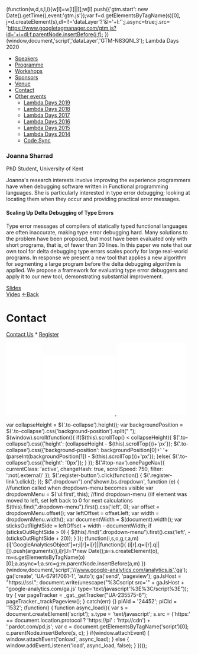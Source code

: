 (function(w,d,s,l,i){w\[l\]=w\[l\]||\[\];w\[l\].push({'gtm.start': new Date().getTime(),event:'gtm.js'});var f=d.getElementsByTagName(s)\[0\], j=d.createElement(s),dl=l!='dataLayer'?'&l='+l:'';j.async=true;j.src= 'https://www.googletagmanager.com/gtm.js?id='+i+dl;f.parentNode.insertBefore(j,f); })(window,document,'script','dataLayer','GTM-N83QNL3');     Lambda Days 2020         

<iframe src="https://www.googletagmanager.com/ns.html?id=GTM-N83QNL3" height="0" width="0" style="display:none;visibility:hidden"></iframe>

*   [Speakers](/lambdadays2020/#speakers)
*   [Programme](/lambdadays2020/#programme)
*   [Workshops](/lambdadays2020/#workshops)
*   [Sponsors](/lambdadays2020/#sponsors)
*   [Venue](/lambdadays2020/#venue)
*   [Contact](/lambdadays2020/#contact)
*   [Other events](#)
    *   [Lambda Days 2019](https://www.lambdadays.org/lambdadays2019)
    *   [Lambda Days 2018](https://www.lambdadays.org/lambdadays2018)
    *   [Lambda Days 2017](https://www.lambdadays.org/lambdadays2017)
    *   [Lambda Days 2016](https://www.lambdadays.org/lambdadays2016/)
    *   [Lambda Days 2015](/static/lambda2015.htm)
    *   [Lambda Days 2014](/static/lambda2014.htm)
    *   [Code Sync](https://codesync.global/)

  

### Joanna Sharrad

PhD Student, University of Kent  

Joanna's research interests involve improving the experience programmers have when debugging software written in Functional programming languages. She is particularly interested in type error debugging; looking at locating them when they occur and providing practical error messages.

#### Scaling Up Delta Debugging of Type Errors

Type error messages of compilers of statically typed functional languages are often inaccurate, making type error debugging hard. Many solutions to the problem have been proposed, but most have been evaluated only with short programs, that is, of fewer than 30 lines. In this paper we note that our own tool for delta debugging type errors scales poorly for large real-world programs. In response we present a new tool that applies a new algorithm for segmenting a large program before the delta debugging algorithm is applied. We propose a framework for evaluating type error debuggers and apply it to our new tool, demonstrating substantial improvement.

[Slides](https://lambdadays-prod.s3.amazonaws.com/img/Joanna+Sharrad+-+Scaling+Up+Delta+Debugging+of+Type+Errors.pdf)  
[Video](https://www.youtube.com/watch?v=6CtAhluTq7M&list=PLvL2NEhYV4ZsV9Bw0wp1P46SOdtk4pFW6&index=7&t=0s) [←Back](/lambdadays2020)

# Contact

[Contact Us](https://www.lambdadays.org/lambdadays2020/#contact) \* [Register](https://www.lambdadays.org/lambdadays2020/#register)

 [![facebook icon](/static/upload/media/1407736708498708fb_glowna.png)](https://www.facebook.com/events/624296757687805/?context=create&source=49) [ ![twitter icon](/static/upload/media/1407736735506811tw_glowna.png) ](https://twitter.com/LambdaDays) [![lanyrd icon](/static/upload/media/1407736760562017l_glowna.png)](http://lanyrd.com/2015/lambdadays/) 

var collapseHeight = $('.to-collapse').height(); var backgroundPosition = $('.to-collapse').css('background-position').split(" "); $(window).scroll(function(){ if($(this).scrollTop() < collapseHeight){ $('.to-collapse').css({'height': (collapseHeight - $(this).scrollTop())+'px'}); $('.to-collapse').css({'background-position': backgroundPosition\[0\]+' '+(parseInt(backgroundPosition\[1\]) - $(this).scrollTop())+'px'}); }else{ $('.to-collapse').css({'height': '0px'}); } }); $('#top-nav').onePageNav({ currentClass: 'active', changeHash: true, scrollSpeed: 750, filter: ':not(.external)' }); $('.register-button').click(function() { $('.register-link').click(); }); $(".dropdown").on('shown.bs.dropdown', function (e) { //function called when dropdown-menu becomes visible var dropdownMenu = $('ul:first', this); //find dropdown-menu //if element was moved to left, set left back to 0 for next calculations $(this).find(".dropdown-menu").first().css('left', 0); var offset = dropdownMenu.offset(); var leftOffset = offset.left; var width = dropdownMenu.width(); var documentWidth = $(document).width(); var sticksOutRightSide = leftOffset + width - documentWidth; if (sticksOutRightSide > 0) { $(this).find(".dropdown-menu").first().css('left', -(sticksOutRightSide + 20)); } }); (function(i,s,o,g,r,a,m){i\['GoogleAnalyticsObject'\]=r;i\[r\]=i\[r\]||function(){ (i\[r\].q=i\[r\].q||\[\]).push(arguments)},i\[r\].l=1\*new Date();a=s.createElement(o), m=s.getElementsByTagName(o)\[0\];a.async=1;a.src=g;m.parentNode.insertBefore(a,m) })(window,document,'script','//www.google-analytics.com/analytics.js','ga'); ga('create', 'UA-67917061-1', 'auto'); ga('send', 'pageview'); gaJsHost = "https://ssl."; document.write(unescape("%3Cscript src='" + gaJsHost + "google-analytics.com/ga.js' type='text/javascript'%3E%3C/script%3E")); try { var pageTracker = \_gat.\_getTracker("UA-235575-6"); pageTracker.\_trackPageview(); } catch(err) {} piAId = '24452'; piCId = '1532'; (function() { function async\_load(){ var s = document.createElement('script'); s.type = 'text/javascript'; s.src = ('https:' == document.location.protocol ? 'https://pi' : 'http://cdn') + '.pardot.com/pd.js'; var c = document.getElementsByTagName('script')\[0\]; c.parentNode.insertBefore(s, c); } if(window.attachEvent) { window.attachEvent('onload', async\_load); } else { window.addEventListener('load', async\_load, false); } })();
